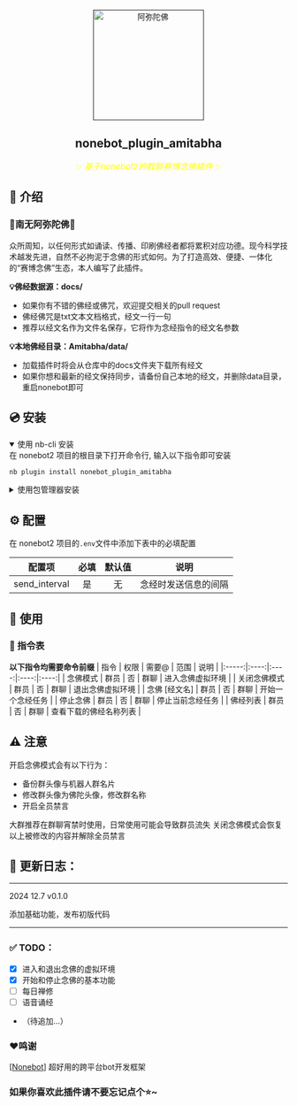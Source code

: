 
<div align="center">

<p align="center">
  <a href=""><img src="https://proxy.39miku.fun/Kaguya233qwq/nonebot-plugin-amitabha/refs/heads/main/images/amitabha.jpg" width="200" height="200" alt="阿弥陀佛"></a>
</p>

## nonebot_plugin_amitabha


<span style="color: yellow; font-size: 15px;">✨ _基于nonebot2的群聊赛博念佛插件_ ✨</span>

</div>

</details>

## 📖 介绍

### 🪷南无阿弥陀佛🪷

众所周知，以任何形式如诵读、传播、印刷佛经者都将累积对应功德。现今科学技术越发先进，自然不必拘泥于念佛的形式如何。为了打造高效、便捷、一体化的“赛博念佛”生态，本人编写了此插件。

**💡佛经数据源：docs/**
- 如果你有不错的佛经或佛咒，欢迎提交相关的pull request
- 佛经佛咒是txt文本文档格式，经文一行一句
- 推荐以经文名作为文件名保存，它将作为念经指令的经文名参数

**💡本地佛经目录：Amitabha/data/**
- 加载插件时将会从仓库中的docs文件夹下载所有经文
- 如果你想和最新的经文保持同步，请备份自己本地的经文，并删除data目录，重启nonebot即可


## 💿 安装

<details open>
<summary>使用 nb-cli 安装</summary>
在 nonebot2 项目的根目录下打开命令行, 输入以下指令即可安装

    nb plugin install nonebot_plugin_amitabha

</details>

<details>
<summary>使用包管理器安装</summary>
在 nonebot2 项目的插件目录下, 打开命令行, 根据你使用的包管理器, 输入相应的安装命令

<details>
<summary>pip</summary>

    pip install nonebot_plugin_amitabha
</details>
<details>
<summary>pdm</summary>

    pdm add nonebot_plugin_amitabha
</details>
<details>
<summary>poetry</summary>

    poetry add nonebot_plugin_amitabha
</details>
<details>
<summary>conda</summary>

    conda install nonebot_plugin_amitabha
</details>

打开 nonebot2 项目根目录下的 `pyproject.toml` 文件, 在 `[tool.nonebot]` 部分追加写入

    plugins = ["nonebot_plugin_amitabha"]

</details>

## ⚙️ 配置

在 nonebot2 项目的`.env`文件中添加下表中的必填配置

| 配置项 | 必填 | 默认值 | 说明 |
|:-----:|:----:|:----:|:----:|
| send_interval | 是 | 无 | 念经时发送信息的间隔 |

## 🎉 使用
### 🤖 指令表
**以下指令均需要命令前缀**
| 指令 | 权限 | 需要@ | 范围 | 说明 |
|:-----:|:----:|:----:|:----:|:----:|
| 念佛模式 | 群员 | 否 | 群聊 | 进入念佛虚拟环境 |
| 关闭念佛模式 | 群员 | 否 | 群聊 | 退出念佛虚拟环境 |
| 念佛 [经文名] | 群员 | 否 | 群聊 | 开始一个念经任务 |
| 停止念佛 | 群员 | 否 | 群聊 | 停止当前念经任务 |
| 佛经列表 | 群员 | 否 | 群聊 | 查看下载的佛经名称列表 |

## ⚠️ 注意

开启念佛模式会有以下行为：

- 备份群头像与机器人群名片
- 修改群头像为佛陀头像，修改群名称
- 开启全员禁言

大群推荐在群聊宵禁时使用，日常使用可能会导致群员流失
关闭念佛模式会恢复以上被修改的内容并解除全员禁言

## 👣 更新日志：

---

2024 12.7 v0.1.0

添加基础功能，发布初版代码

---

### ✅ TODO：

* [X]  进入和退出念佛的虚拟环境
* [X]  开始和停止念佛的基本功能
* [ ]  每日禅修
* [ ]  语音诵经
* （待追加...）

### ❤️鸣谢

[[Nonebot](https://github.com/nonebot/nonebot2)] 超好用的跨平台bot开发框架

### 如果你喜欢此插件请不要忘记点个⭐~